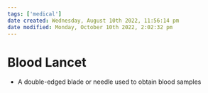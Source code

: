 ```yaml
---
tags: ['medical']
date created: Wednesday, August 10th 2022, 11:56:14 pm
date modified: Monday, October 10th 2022, 2:02:32 pm
---
```


# Blood Lancet
- A double-edged blade or needle used to obtain blood samples



